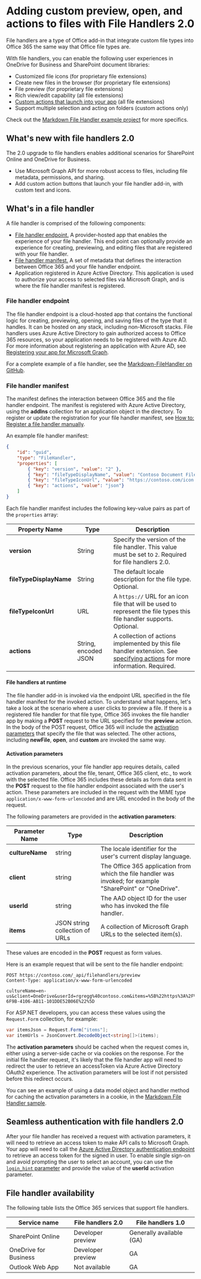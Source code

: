 # Adding custom preview, open, and actions to files with File Handlers 2.0

File handlers are a type of Office add-in that integrate custom file types into Office 365 the same way that Office file types are.

With file handlers, you can enable the following user experiences in OneDrive for Business and SharePoint document libraries:

* Customized file icons (for proprietary file extensions)
* Create new files in the browser (for proprietary file extensions)
* File preview (for proprietary file extensions)
* Rich view/edit capability (all file extensions)
* [Custom actions that launch into your app](file-handler-actions.md) (all file extensions)
* Support multiple selection and acting on folders (custom actions only)

Check out the [Markdown File Handler example project][markdown-file-handler] for more specifics.


## What's new with file handlers 2.0

The 2.0 upgrade to file handlers enables additional scenarios for SharePoint Online and OneDrive for Business.

* Use Microsoft Graph API for more robust access to files, including file metadata, permissions, and sharing.
* Add custom action buttons that launch your file handler add-in, with custom text and icons.

## What's in a file handler

A file handler is comprised of the following components:

* [File handler endpoint.](#file-handler-endpoint) A provider-hosted app that enables the experience of your file handler.
  This end point can optionally provide an experience for creating, previewing, and editing files that are registered with your file handler.
* [File handler manifest.](#file-handler-manifest) A set of metadata that defines the interaction between Office 365 and your file handler endpoint.
* Application registered in Azure Active Directory. This application is used to authorize your access to selected files via Microsoft Graph, and is where the file handler manifest is registered.

### File handler endpoint

The file handler endpoint is a cloud-hosted app that contains the functional logic for creating, previewing, opening, and saving files of the type that it handles.
It can be hosted on any stack, including non-Microsoft stacks.
File handlers uses Azure Active Directory to gain authorized access to Office 365 resources, so your application needs to be registered with Azure AD.
For more information about registering an application with Azure AD, see [Registering your app for Microsoft Graph](https://dev.onedrive.com/app-registration.htm).

For a complete example of a file handler, see the [Markdown-FileHandler on GitHub][markdown-file-handler].

### File handler manifest

The manifest defines the interaction between Office 365 and the file handler endpoint.
The manifest is registered with Azure Active Directory, using the **addIns** collection for an application object in the directory.
To register or update the registration for your file handler manifest, see [How to: Register a file handler manually](register-file-handler-manually.md).

An example file handler manifest:

<!-- { "blockType": "resource", "@type": "oneDriveAddins.fileHandlerManifest" } -->

```json
{
    "id": "guid",
    "type": "FileHandler",
    "properties": [
        { "key": "version", "value": "2" },
        { "key": "fileTypeDisplayName", "value": "Contoso Document File" },
        { "key": "fileTypeIconUrl", "value": "https://contoso.com/icon.png" },
        { "key": "actions", "value": "json"}
    ]
}
```

Each file handler manifest includes the following key-value pairs as part of the `properties` array:

| Property Name           | Type                 | Description                                                                                                                                           |
| ----------------------- | -------------------- | ----------------------------------------------------------------------------------------------------------------------------------------------------- |
| **version**             | String               | Specify the version of the file handler. This value must be set to `2`. Required for file handlers 2.0.                                               |
| **fileTypeDisplayName** | String               | The default locale description for the file type. Optional.                                                                                           |
| **fileTypeIconUrl**     | URL                  | A `https://` URL for an icon file that will be used to represent the file types this file handler supports. Optional.                                 |
| **actions**             | String, encoded JSON | A collection of actions implemented by this file handler extension. See [specifying actions](file-handler-actions.md) for more information. Required. |

#### File handlers at runtime

The file handler add-in is invoked via the endpoint URL specified in the file handler manifest for the invoked action.
To understand what happens, let's take a look at the scenario where a user clicks to preview a file.
If there is a registered file handler for that file type, Office 365 invokes the file handler app by making a **POST** request to the URL specified for the **preview** action.
In the body of the POST request, Office 365 will include the [activation parameters](#activation-parameters) that specify the file that was selected.
The other actions, including **newFile**, **open**, and **custom** are invoked the same way.

#### Activation parameters

In the previous scenarios, your file handler app requires details, called activation parameters, about the file, tenant, Office 365 client, etc., to work with the selected file.
Office 365 includes these details as form data sent in the **POST** request to the file handler endpoint associated with the user's action.
These parameters are included in the request with the MIME type `application/x-www-form-urlencoded` and are URL encoded in the body of the request.

The following parameters are provided in the **activation parameters**:

| Parameter Name  | Type                           | Description                                                                                                 |
| --------------- | ------------------------------ | ----------------------------------------------------------------------------------------------------------- |
| **cultureName** | string                         | The locale identifier for the user's current display language.                                              |
| **client**      | string                         | The Office 365 application from which the file handler was invoked; for example "SharePoint" or "OneDrive". |
| **userId**      | string                         | The AAD object ID for the user who has invoked the file handler.                                            |
| **items**       | JSON string collection of URLs | A collection of Microsoft Graph URLs to the selected item(s).                                               |

These values are encoded in the **POST** request as form values.

Here is an example request that will be sent to the file handler endpoint:

```http
POST https://contoso.com/_api/filehandlers/preview
Content-Type: application/x-www-form-urlencoded

cultureName=en-us&client=OneDrive&userId=rgregg%40contoso.com&items=%5B%22https%3A%2F%2Fgraph.microsoft.com%2Fv1.0%2Fme%2Fdrive%2Fitems%2F4D679BEA-6F9B-4106-AB11-101DDE52B06E%22%5D
```

For ASP.NET developers, you can access these values using the `Request.Form` collection, for example:

```csharp
var itemsJson = Request.Form["items"];
var itemUrls = JsonConvert.DecodeObject<string[]>(items);
```

The **activation parameters** should be cached when the request comes in, either using a server-side cache or via cookies on the response.
For the initial file handler request, it's likely that the file handler app will need to redirect the user to retrieve an accessToken via Azure Active Directory OAuth2 experience.
The activation parameters will be lost if not persisted before this redirect occurs.

You can see an example of using a data model object and handler method for caching the activation parameters in a cookie, in the [Markdown File Handler sample][markdown-file-handler].

[GPXFileHandler]: https://github.com/OfficeDev/GPX-FileHandler
[markdown-file-handler]: https://github.com/rgregg/o365-markdown-file-handler

## Seamless authentication with file handlers 2.0

After your file handler has received a request with activation parameters, it will need to retrieve an access token to make API calls to Microsoft Graph.
Your app will need to call the [Azure Active Directory authentication endpoint][aad-auth] to retrieve an access token for the signed in user.
To enable single sign-on and avoid prompting the user to select an account, you can use the [`login_hint` parameter][aad-odic] and provide the value of the **userId** activation parameter.

[aad-auth]: https://docs.microsoft.com/en-us/azure/active-directory/develop/active-directory-authentication-scenarios
[aad-odic]: https://docs.microsoft.com/en-us/azure/active-directory/develop/active-directory-v2-protocols-oidc

## File handler availability

The following table lists the Office 365 services that support file handlers.

| Service name          | File handlers 2.0 | File handlers 1.0        |
| --------------------- | ----------------- | ------------------------ |
| SharePoint Online     | Developer preview | Generally available (GA) |
| OneDrive for Business | Developer preview | GA                       |
| Outlook Web App       | Not available     | GA                       |

<!-- {
  "type": "#page.annotation",
  "description": "Create a copy of an existing item.",
  "keywords": "copy existing item",
  "section": "documentation",
  "tocPath": "File handlers"
} -->